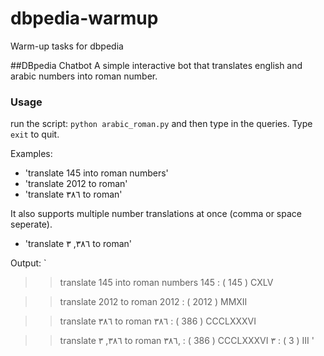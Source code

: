 # dbpedia-warmup
Warm-up tasks for dbpedia

##DBpedia Chatbot
A simple interactive bot that translates english and arabic numbers into roman number.

### Usage
run the script: `python arabic_roman.py` and then type in the queries. Type `exit` to quit.

Examples: 

- 'translate 145 into roman numbers'
- 'translate 2012 to roman'
- 'translate ٣٨٦ to roman'

It also supports multiple number translations at once (comma or space seperate).

- 'translate ٣٨٦, ٣ to roman'


Output: 
`
>>  translate 145 into roman numbers
145 : ( 145 )  CXLV

>>  translate 2012 to roman
2012 : ( 2012 )  MMXII

>>  translate ٣٨٦ to roman
٣٨٦ : ( 386 )  CCCLXXXVI

>> translate ٣٨٦, ٣ to roman
٣٨٦, : ( 386 )  CCCLXXXVI
٣ : ( 3 )  III
'
